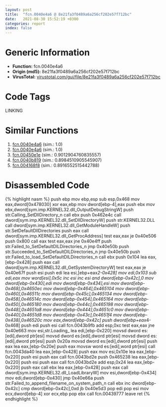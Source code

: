 ```yaml
---
layout: post
title:  "fcn.0040e4a6 @ 8e21fa3f0489a6a256cf202e57f712bc"
date:   2021-08-30 15:52:19 +0300
categories: report
index: false
---
```


# Generic Information
- **Function:** fcn.0040e4a6
- **Origin (md5):** 8e21fa3f0489a6a256cf202e57f712bc
- **VirusTotal:** [virustotal.com/gui/file/8e21fa3f0489a6a256cf202e57f712bc][virustotal_ref]

# Code Tags
<span class="tag" id="LINKING">LINKING</span>


# Similar Functions

1. [fcn.0040e4a6][similar_1_ref] (sim.: 1.0)
2. [fcn.0040e4a6][similar_2_ref] (sim.: 1.0)
3. [fcn.00450e1e][similar_3_ref] (sim.: 0.9012904760835557)
4. [fcn.0040b819][similar_4_ref] (sim.: 0.8984510905545907)
5. [fcn.004168f8][similar_5_ref] (sim.: 0.8916552515442788)


# Disassembled Code

{% highlight nasm %}
push ebp
mov ebp,esp
sub esp,0x468
mov eax,dword[0x478030]
xor eax,ebp
mov dword[ebp-4],eax
push ebx
mov ebx,dword[sym.imp.KERNEL32.dll_OutputDebugStringW]
push str.Calling_SetDllDirectory_n
call ebx
push 0x462e4c
call dword[sym.imp.KERNEL32.dll_SetDllDirectoryW]
push str.KERNEL32.DLL
call dword[sym.imp.KERNEL32.dll_GetModuleHandleW]
push str.SetDefaultDllDirectories
push eax
call dword[sym.imp.KERNEL32.dll_GetProcAddress]
test eax,eax
je 0x40e506
push 0x800
call eax
test eax,eax
jne 0x40e4ff
push str.Failed_to_SetDefaultDlLDirectories_n
jmp 0x40e50b
push str.Succeeded_to_SetDefaultDlLDirectories_n
jmp 0x40e50b
push str.Failed_to_load_SetDefaultDlLDirectories_n
call ebx
push 0x104
lea eax,[ebp-0x428]
push eax
call dword[sym.imp.KERNEL32.dll_GetSystemDirectoryW]
test eax,eax
je 0x40e67f
push esi
push edi
lea esi,[ebp+eax*2-0x428]
mov edi,0x103
sub edi,eax
mov word[esi],0x5c
inc esi
inc esi
and dword[ebp-0x42c],0
mov dword[ebp-0x430],edi
mov dword[ebp-0x434],esi
mov dword[ebp-0x468],0x4650ec
mov dword[ebp-0x464],0x465104
mov dword[ebp-0x460],0x46511c
mov dword[ebp-0x45c],0x465134
mov dword[ebp-0x458],0x46514c
mov dword[ebp-0x454],0x465164
mov dword[ebp-0x450],0x465180
mov dword[ebp-0x44c],0x465198
mov dword[ebp-0x448],0x4651a8
mov dword[ebp-0x444],0x4651c0
mov dword[ebp-0x440],0x4651d8
mov dword[ebp-0x43c],0x4651f4
mov dword[ebp-0x438],0x46520c
mov eax,dword[ebp-0x42c]
push dword[ebp+eax*4-0x468]
push edi
push esi
call fcn.0043b9fb
add esp,0xc
test eax,eax
jne 0x40e663
mov esi,str.Loading_
lea edi,[ebp-0x220]
movsd dword es:[edi],dword ptr[esi]
movsd dword es:[edi],dword ptr[esi]
movsd dword es:[edi],dword ptr[esi]
push 0x20a
movsd dword es:[edi],dword ptr[esi]
push eax
lea eax,[ebp-0x20e]
push eax
movsw word es:[edi],word ptr[esi]
call fcn.0043da40
lea eax,[ebp-0x428]
push eax
mov esi,0x10e
lea eax,[ebp-0x220]
push esi
push eax
call fcn.0043bd2e
push 0x465238
lea eax,[ebp-0x220]
push esi
push eax
call fcn.0043bd2e
add esp,0x24
lea eax,[ebp-0x220]
push eax
call ebx
lea eax,[ebp-0x428]
push eax
call dword[sym.imp.KERNEL32.dll_LoadLibraryW]
mov esi,dword[ebp-0x434]
mov edi,dword[ebp-0x430]
jmp 0x40e66a
push str.Failed_to_append_filename_on_system_path_n
call ebx
inc dword[ebp-0x42c]
cmp dword[ebp-0x42c],0xd
jb 0x40e5d3
pop edi
pop esi
mov ecx,dword[ebp-4]
xor ecx,ebp
pop ebx
call fcn.00439777
leave 
ret 
{% endhighlight %}


[similar_1_ref]: /report/fcn.0040e4a6@ff219f45286905b4a87327ca719363be
[similar_2_ref]: /report/fcn.0040e4a6@44e1ffcf4e71f4505c09d520fd75f1e4
[similar_3_ref]: /report/fcn.00450e1e@c3466bab32f3a73706b87b6042748ed4
[similar_4_ref]: /report/fcn.0040b819@418e0921f3a9bd4f5bc0dcc59623b5a1
[similar_5_ref]: /report/fcn.004168f8@ba5ec83721de3ca10b3c9583f3b2c6a1
[virustotal_ref]: https://www.virustotal.com/gui/file/8e21fa3f0489a6a256cf202e57f712bc